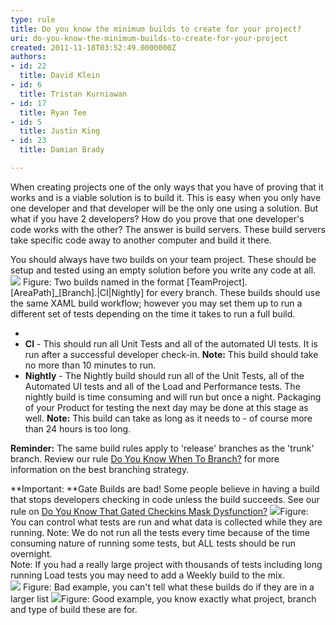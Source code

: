 ```yaml
---
type: rule
title: Do you know the minimum builds to create for your project?
uri: do-you-know-the-minimum-builds-to-create-for-your-project
created: 2011-11-18T03:52:49.0000000Z
authors:
- id: 22
  title: David Klein
- id: 6
  title: Tristan Kurniawan
- id: 17
  title: Ryan Tee
- id: 5
  title: Justin King
- id: 23
  title: Damian Brady

---
```


 
​When creating projects one of the only ways that you have of proving that it works and is a viable solution is to build it. This is easy when you only have one developer and that developer will be the only one using a solution. But what if you have 2 developers? How do you prove that one developer's code works with the other? The answer is build servers. These build servers take specific code away to another computer and build it there.

You should always have two builds on your team project. These should be setup and tested using an empty solution before you write any code at all.
 ![](/ALM/RulesToBetterVersionControlwithTFS(AKASourceControl)/PublishingImages/Builds.jpg) Figure: Two builds named in the format [TeamProject].[AreaPath]\_[Branch].|CI|Nightly] for every branch. These builds should use the same XAML build workflow; however you may set them up to run a different set of tests depending on the time it takes to run a full build.  

- 
- **CI** - This should run all Unit Tests and all of the automated UI tests. It is run after a successful developer check-in.
**Note:** This build should take no more than 10 minutes to run.
- **Nightly** - The Nightly build should run all of the Unit Tests, all of the Automated UI tests and all of the Load and Performance tests. The nightly build is time consuming and will run but once a night. Packaging of your Product for testing the next day may be done at this stage as well.
**Note:** This build can take as long as it needs to - of course more than 24 hours is too long.


**Reminder:** The same build rules apply to 'release' branches as the 'trunk' branch. Review our rule [Do You Know When To Branch?](/ALM/RulesToBetterBranchingAndBuilds/Pages/when-to-branch.aspx) for more information on the best branching strategy.  




**Important: **Gate Builds are bad! Some people believe in having a build that stops developers checking in code unless the build succeeds. See our rule on [Do You Know That Gated Checkins Mask Dysfunction?](/Management/RulesToBetterScrumUsingTFS/Pages/Gated-Checkins-Mask-Dysfunction.aspx)
![](/ALM/RulesToBetterVersionControlwithTFS(AKASourceControl)/PublishingImages/ControlTestAndData.jpg)Figure: You can control what tests are run and what data is collected while they are running. Note: We do not run all the tests every time because of the time consuming nature of running some tests, but ALL tests should be run overnight.  
Note: If you had a really large project with thousands of tests including long running Load tests you may need to add a Weekly build to the mix.  
![](/ALM/RulesToBetterVersionControlwithTFS(AKASourceControl)/PublishingImages/BuildStatus01.jpg) Figure: Bad example, you can't tell what these builds do if they are in a larger list ![](/ALM/RulesToBetterVersionControlwithTFS(AKASourceControl)/PublishingImages/BuildStatus02.jpg)Figure: Good example, you know exactly what project, branch and type of build these are for. 
